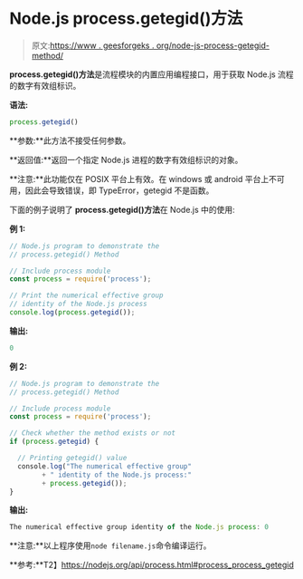 # Node.js process.getegid()方法

> 原文:[https://www . geesforgeks . org/node-js-process-getegid-method/](https://www.geeksforgeeks.org/node-js-process-getegid-method/)

**process.getegid()方法**是流程模块的内置应用编程接口，用于获取 Node.js 流程的数字有效组标识。

**语法:**

```js
process.getegid()
```

**参数:**此方法不接受任何参数。

**返回值:**返回一个指定 Node.js 进程的数字有效组标识的对象。

**注意:**此功能仅在 POSIX 平台上有效。在 windows 或 android 平台上不可用，因此会导致错误，即 TypeError，getegid 不是函数。

下面的例子说明了 **process.getegid()方法**在 Node.js 中的使用:

**例 1:**

```js
// Node.js program to demonstrate the     
// process.getegid() Method

// Include process module
const process = require('process');

// Print the numerical effective group
// identity of the Node.js process
console.log(process.getegid());
```

**输出:**

```js
0
```

**例 2:**

```js
// Node.js program to demonstrate the     
// process.getegid() Method

// Include process module
const process = require('process');

// Check whether the method exists or not
if (process.getegid) {

  // Printing getegid() value
  console.log("The numerical effective group"
        + " identity of the Node.js process:"
        + process.getegid());
}
```

**输出:**

```js
The numerical effective group identity of the Node.js process: 0

```

**注意:**以上程序使用`node filename.js`命令编译运行。

**参考:**T2】https://nodejs.org/api/process.html#process_process_getegid